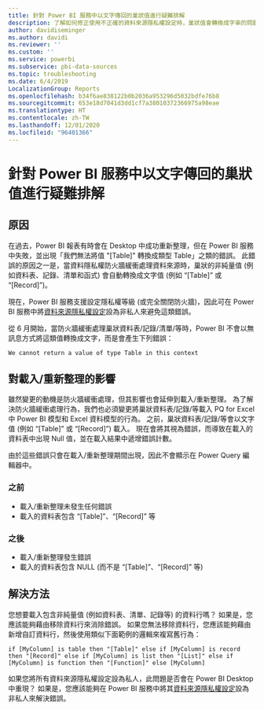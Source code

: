 ```yaml
---
title: 針對 Power BI 服務中以文字傳回的巢狀值進行疑難排解
description: 了解如何修正使用不正確的資料來源隱私權設定時，巢狀值會轉換成字串的問題
author: davidiseminger
ms.author: davidi
ms.reviewer: ''
ms.custom: ''
ms.service: powerbi
ms.subservice: pbi-data-sources
ms.topic: troubleshooting
ms.date: 6/4/2019
LocalizationGroup: Reports
ms.openlocfilehash: b34f6ae838122b0b2036a953296d5032bdfe76b8
ms.sourcegitcommit: 653e18d7041d3dd1cf7a38010372366975a98eae
ms.translationtype: HT
ms.contentlocale: zh-TW
ms.lasthandoff: 12/01/2020
ms.locfileid: "96401366"
---
```

# <a name="troubleshooting-nested-values-returned-as-text-in-power-bi-service"></a>針對 Power BI 服務中以文字傳回的巢狀值進行疑難排解

## <a name="cause"></a>原因

在過去，Power BI 報表有時會在 Desktop 中成功重新整理，但在 Power BI 服務中失敗，並出現「我們無法將值 "[Table]" 轉換成類型 Table」之類的錯誤。 此錯誤的原因之一是，當資料隱私權防火牆緩衝處理資料來源時，巢狀的非純量值 (例如資料表、記錄、清單和函式) 會自動轉換成文字值 (例如 “[Table]” 或 “[Record]”)。

現在，Power BI 服務支援設定隱私權等級 (或完全關閉防火牆)，因此可在 Power BI 服務中將[資料來源隱私權設定](https://powerbi.microsoft.com/blog/privacy-levels-for-cloud-data-sources/)設為非私人來避免這類錯誤。

從 6 月開始，當防火牆緩衝處理巢狀資料表/記錄/清單/等時，Power BI 不會以無訊息方式將這類值轉換成文字，而是會產生下列錯誤： 

`We cannot return a value of type Table in this context`

## <a name="effect-on-loadrefresh"></a>對載入/重新整理的影響

雖然變更的動機是防火牆緩衝處理，但其影響也會延伸到載入/重新整理。 為了解決防火牆緩衝處理行為，我們也必須變更將巢狀資料表/記錄/等載入 PQ for Excel 中 Power BI 模型和 Excel 資料模型的行為。 之前，巢狀資料表/記錄/等會以文字值 (例如 “[Table]” 或 “[Record]”) 載入。 現在會將其視為錯誤，而導致在載入的資料表中出現 Null 值，並在載入結果中遞增錯誤計數。

由於這些錯誤只會在載入/重新整理期間出現，因此不會顯示在 Power Query 編輯器中。

### <a name="before"></a>之前

- 載入/重新整理未發生任何錯誤
- 載入的資料表包含 “[Table]”、“[Record]” 等
 

### <a name="after"></a>之後

- 載入/重新整理發生錯誤
- 載入的資料表包含 NULL (而不是 “[Table]”、“[Record]” 等)
 

## <a name="resolution"></a>解決方法

您想要載入包含非純量值 (例如資料表、清單、記錄等) 的資料行嗎？
如果是，您應該能夠藉由移除資料行來消除錯誤。
如果您無法移除資料行，您應該能夠藉由新增自訂資料行，然後使用類似下面範例的邏輯來複寫舊行為：

`if [MyColumn] is table then "[Table]" else if [MyColumn] is record then "[Record]" else if [MyColumn] is list then "[List]" else if [MyColumn] is function then "[Function]" else [MyColumn]`

如果您將所有資料來源隱私權設定設為私人，此問題是否會在 Power BI Desktop 中重現？
如果是，您應該能夠在 Power BI 服務中將其[資料來源隱私權設定](https://powerbi.microsoft.com/blog/privacy-levels-for-cloud-data-sources/)設為非私人來解決錯誤。
